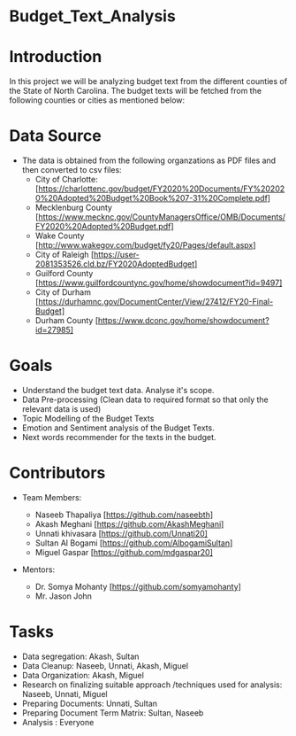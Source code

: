 # Budget_Text_Analysis

# Introduction 

In this project we will be analyzing budget text from the different counties of the State of North Carolina. The budget texts will be fetched from the following counties or cities as mentioned below:
  
  
  # Data Source
  * The data is obtained from the following organzations as PDF files and then converted to csv files:
      * City of Charlotte: [https://charlottenc.gov/budget/FY2020%20Documents/FY%202020%20Adopted%20Budget%20Book%207-31%20Complete.pdf]
      * Mecklenburg County [https://www.mecknc.gov/CountyManagersOffice/OMB/Documents/FY2020%20Adopted%20Budget.pdf]
      * Wake County [http://www.wakegov.com/budget/fy20/Pages/default.aspx] 
      * City of Raleigh [https://user-2081353526.cld.bz/FY2020AdoptedBudget] 
      * Guilford County [https://www.guilfordcountync.gov/home/showdocument?id=9497]
      * City of Durham [https://durhamnc.gov/DocumentCenter/View/27412/FY20-Final-Budget] 
      * Durham County [https://www.dconc.gov/home/showdocument?id=27985] 
  
  
 # Goals
 * Understand the budget text data. Analyse it's scope.
 * Data Pre-processing (Clean data to required format so that only the relevant data is used)
 * Topic Modelling of the Budget Texts
 * Emotion and Sentiment analysis of the Budget Texts.
 * Next words recommender for the texts in the budget.
 
 # Contributors 
 * Team Members:
    * Naseeb Thapaliya [https://github.com/naseebth]
    * Akash Meghani [https://github.com/AkashMeghani]
    * Unnati khivasara [https://github.com/Unnati20]
    * Sultan Al Bogami [https://github.com/AlbogamiSultan]
    * Miguel Gaspar [https://github.com/mdgaspar20]
    
* Mentors:
    * Dr. Somya Mohanty [https://github.com/somyamohanty]
    * Mr. Jason John 
    
# Tasks
* Data segregation: Akash, Sultan
* Data Cleanup: Naseeb, Unnati, Akash, Miguel
* Data Organization: Akash, Miguel
* Research on finalizing suitable approach /techniques used for analysis: Naseeb, Unnati, Miguel
* Preparing Documents: Unnati, Sultan 
* Preparing Document Term Matrix: Sultan, Naseeb
* Analysis : Everyone


